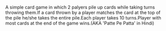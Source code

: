 A simple card game in which 2 palyers pile up cards while taking turns throwing them.If a card thrown by a player matches the card at the top of the pile he/she takes the entire pile.Each player takes 10 turns.Player with most cards at the end of the game wins.(AKA 'Patte Pe Patta' in Hindi)
